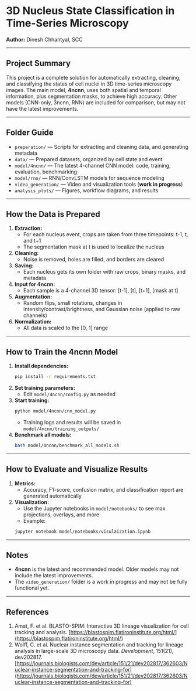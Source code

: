 # 3D Nucleus State Classification in Time-Series Microscopy

**Author:** Dinesh Chhantyal, SCC

---

## Project Summary

This project is a complete solution for automatically extracting, cleaning, and classifying the states of cell nuclei in 3D time-series microscopy images. The main model, **4ncnn**, uses both spatial and temporal information, plus segmentation masks, to achieve high accuracy. Other models (CNN-only, 3ncnn, RNN) are included for comparison, but may not have the latest improvements.

---

## Folder Guide

-   `preperation/` — Scripts for extracting and cleaning data, and generating metadata
-   `data/` — Prepared datasets, organized by cell state and event
-   `model/4ncnn/` — The latest 4-channel CNN model: code, training, evaluation, benchmarking
-   `model/rnn/` — RNN/ConvLSTM models for sequence modeling
-   `video_generation/` — Video and visualization tools (**work in progress**)
-   `analysis_plots/` — Figures, workflow diagrams, and results

---

## How the Data is Prepared

1. **Extraction:**
    - For each nucleus event, crops are taken from three timepoints: t-1, t, and t+1
    - The segmentation mask at t is used to localize the nucleus
2. **Cleaning:**
    - Noise is removed, holes are filled, and borders are cleared
3. **Saving:**
    - Each nucleus gets its own folder with raw crops, binary masks, and metadata
4. **Input for 4ncnn:**
    - Each sample is a 4-channel 3D tensor: [t-1], [t], [t+1], [mask at t]
5. **Augmentation:**
    - Random flips, small rotations, changes in intensity/contrast/brightness, and Gaussian noise (applied to raw channels)
6. **Normalization:**
    - All data is scaled to the [0, 1] range

---

## How to Train the 4ncnn Model

1. **Install dependencies:**
    ```bash
    pip install -r requirements.txt
    ```
2. **Set training parameters:**
    - Edit `model/4ncnn/config.py` as needed
3. **Start training:**
    ```bash
    python model/4ncnn/cnn_model.py
    ```
    - Training logs and results will be saved in `model/4ncnn/training_outputs/`
4. **Benchmark all models:**
    ```bash
    bash model/4ncnn/benchmark_all_models.sh
    ```

---

## How to Evaluate and Visualize Results

1. **Metrics:**
    - Accuracy, F1-score, confusion matrix, and classification report are generated automatically
2. **Visualization:**
    - Use the Jupyter notebooks in `model/notebooks/` to see max projections, overlays, and more
    - Example:
    ```bash
    jupyter notebook model/notebooks/visulaization.ipynb
    ```

---

## Notes

-   **4ncnn** is the latest and recommended model. Older models may not include the latest improvements.
-   The `video_generation/` folder is a work in progress and may not be fully functional yet.

---

## References

1. Amat, F. et al. BLASTO-SPIM: Interactive 3D lineage visualization for cell tracking and analysis. [https://blastospim.flatironinstitute.org/html/](https://blastospim.flatironinstitute.org/html/)
2. Wolff, C. et al. Nuclear instance segmentation and tracking for lineage analysis in large-scale 3D microscopy data. _Development_, 151(21), dev202817. [https://journals.biologists.com/dev/article/151/21/dev202817/362603/Nuclear-instance-segmentation-and-tracking-for](https://journals.biologists.com/dev/article/151/21/dev202817/362603/Nuclear-instance-segmentation-and-tracking-for)
